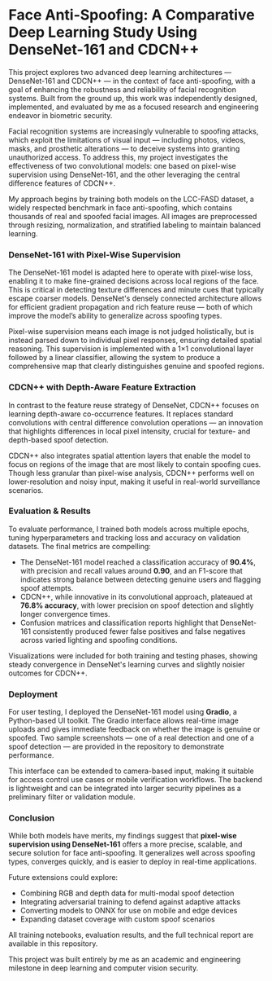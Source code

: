 # Face Anti-Spoofing: A Comparative Deep Learning Study Using DenseNet-161 and CDCN++

This project explores two advanced deep learning architectures — DenseNet-161 and CDCN++ — in the context of face anti-spoofing, with a goal of enhancing the robustness and reliability of facial recognition systems. Built from the ground up, this work was independently designed, implemented, and evaluated by me as a focused research and engineering endeavor in biometric security.

Facial recognition systems are increasingly vulnerable to spoofing attacks, which exploit the limitations of visual input — including photos, videos, masks, and prosthetic alterations — to deceive systems into granting unauthorized access. To address this, my project investigates the effectiveness of two convolutional models: one based on pixel-wise supervision using DenseNet-161, and the other leveraging the central difference features of CDCN++.

My approach begins by training both models on the LCC-FASD dataset, a widely respected benchmark in face anti-spoofing, which contains thousands of real and spoofed facial images. All images are preprocessed through resizing, normalization, and stratified labeling to maintain balanced learning.

### DenseNet-161 with Pixel-Wise Supervision

The DenseNet-161 model is adapted here to operate with pixel-wise loss, enabling it to make fine-grained decisions across local regions of the face. This is critical in detecting texture differences and minute cues that typically escape coarser models. DenseNet's densely connected architecture allows for efficient gradient propagation and rich feature reuse — both of which improve the model’s ability to generalize across spoofing types.

Pixel-wise supervision means each image is not judged holistically, but is instead parsed down to individual pixel responses, ensuring detailed spatial reasoning. This supervision is implemented with a 1×1 convolutional layer followed by a linear classifier, allowing the system to produce a comprehensive map that clearly distinguishes genuine and spoofed regions.

### CDCN++ with Depth-Aware Feature Extraction

In contrast to the feature reuse strategy of DenseNet, CDCN++ focuses on learning depth-aware co-occurrence features. It replaces standard convolutions with central difference convolution operations — an innovation that highlights differences in local pixel intensity, crucial for texture- and depth-based spoof detection.

CDCN++ also integrates spatial attention layers that enable the model to focus on regions of the image that are most likely to contain spoofing cues. Though less granular than pixel-wise analysis, CDCN++ performs well on lower-resolution and noisy input, making it useful in real-world surveillance scenarios.

### Evaluation & Results

To evaluate performance, I trained both models across multiple epochs, tuning hyperparameters and tracking loss and accuracy on validation datasets. The final metrics are compelling:

- The DenseNet-161 model reached a classification accuracy of **90.4%**, with precision and recall values around **0.90**, and an F1-score that indicates strong balance between detecting genuine users and flagging spoof attempts.
- CDCN++, while innovative in its convolutional approach, plateaued at **76.8% accuracy**, with lower precision on spoof detection and slightly longer convergence times.
- Confusion matrices and classification reports highlight that DenseNet-161 consistently produced fewer false positives and false negatives across varied lighting and spoofing conditions.

Visualizations were included for both training and testing phases, showing steady convergence in DenseNet's learning curves and slightly noisier outcomes for CDCN++.

### Deployment

For user testing, I deployed the DenseNet-161 model using **Gradio**, a Python-based UI toolkit. The Gradio interface allows real-time image uploads and gives immediate feedback on whether the image is genuine or spoofed. Two sample screenshots — one of a real detection and one of a spoof detection — are provided in the repository to demonstrate performance.

This interface can be extended to camera-based input, making it suitable for access control use cases or mobile verification workflows. The backend is lightweight and can be integrated into larger security pipelines as a preliminary filter or validation module.

### Conclusion

While both models have merits, my findings suggest that **pixel-wise supervision using DenseNet-161** offers a more precise, scalable, and secure solution for face anti-spoofing. It generalizes well across spoofing types, converges quickly, and is easier to deploy in real-time applications.

Future extensions could explore:
- Combining RGB and depth data for multi-modal spoof detection
- Integrating adversarial training to defend against adaptive attacks
- Converting models to ONNX for use on mobile and edge devices
- Expanding dataset coverage with custom spoof scenarios

All training notebooks, evaluation results, and the full technical report are available in this repository.

This project was built entirely by me as an academic and engineering milestone in deep learning and computer vision security.


